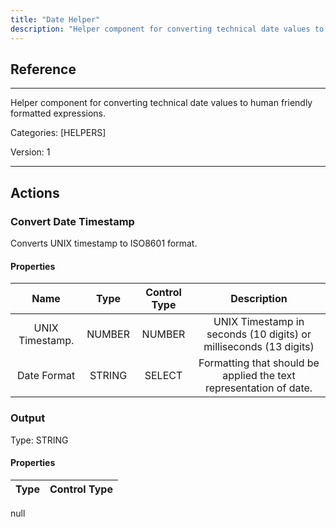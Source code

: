 ```yaml
---
title: "Date Helper"
description: "Helper component for converting technical date values to human friendly formatted expressions."
---
```

## Reference
<hr />

Helper component for converting technical date values to human friendly formatted expressions.


Categories: [HELPERS]


Version: 1

<hr />






## Actions


### Convert Date Timestamp
Converts UNIX timestamp to ISO8601 format.

#### Properties

|      Name      |     Type     |     Control Type     |     Description     |
|:--------------:|:------------:|:--------------------:|:-------------------:|
| UNIX Timestamp. | NUMBER | NUMBER  |  UNIX Timestamp in seconds (10 digits) or milliseconds (13 digits)  |
| Date Format | STRING | SELECT  |  Formatting that should be applied the text representation of date.  |


### Output



Type: STRING

#### Properties

|     Type     |     Control Type     |
|:------------:|:--------------------:|
null





